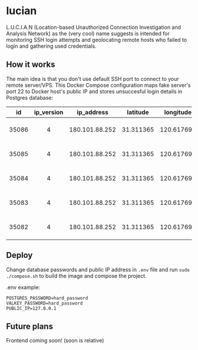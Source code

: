 # lucian

L.U.C.I.A.N (Location-based Unauthorized Connection Investigation and Analysis Network) as the (very cool) name suggests is intended for monitoring SSH login attempts and geolocating remote hosts who failed to login and gathering used credentials.

## How it works

The main idea is that you don't use default SSH port to connect to your remote server/VPS. This Docker Compose configuration maps fake server's port 22 to Docker host's public IP and stores unsuccesful login details in Postgres database:

| id    | ip_version | ip_address     | latitude  | longitude  | country_name | country_code | time_zone0 | zip_code | city_name | region_name | is_proxy | continent | continent_code | user | password  | timestamp                     |
|:-----:|:----------:|:--------------:|:---------:|:----------:|:------------:|:------------:|:----------:|:--------:|:---------:|:-----------:|:--------:|:---------:|:--------------:|:----:|:---------:|:-----------------------------:|
| 35086 | 4          | 180.101.88.252 | 31.311365 | 120.617691 | China        | CN           | +08:00     | 215003   | Suzhou    | Jiangsu     | false    | Asia      | AS             | root | nathalie  | 2024-02-28 14:31:56.356 +0100 |
| 35085 | 4          | 180.101.88.252 | 31.311365 | 120.617691 | China        | CN           | +08:00     | 215003   | Suzhou    | Jiangsu     | false    | Asia      | AS             | root | dfvgbh    | 2024-02-28 14:31:56.043 +0100 |
| 35084 | 4          | 180.101.88.252 | 31.311365 | 120.617691 | China        | CN           | +08:00     | 215003   | Suzhou    | Jiangsu     | false    | Asia      | AS             | root | jlo       | 2024-02-28 14:30:55.356 +0100 |
| 35083 | 4          | 180.101.88.252 | 31.311365 | 120.617691 | China        | CN           | +08:00     | 215003   | Suzhou    | Jiangsu     | false    | Asia      | AS             | root | egk       | 2024-02-28 14:30:53.744 +0100 |
| 35082 | 4          | 180.101.88.252 | 31.311365 | 120.617691 | China        | CN           | +08:00     | 215003   | Suzhou    | Jiangsu     | false    | Asia      | AS             | root | 1qaz2wsx@ | 2024-02-28 14:30:53.397 +0100 |

## Deploy

Change database passwords and public IP address in `.env` file and run `sudo ./compose.sh` to build the image and compose the project.

.env example:

```env
POSTGRES_PASSWORD=hard_password
VALKEY_PASSWORD=hard_password
PUBLIC_IP=127.0.0.1
```

## Future plans

Frontend coming soon! (soon is relative)
